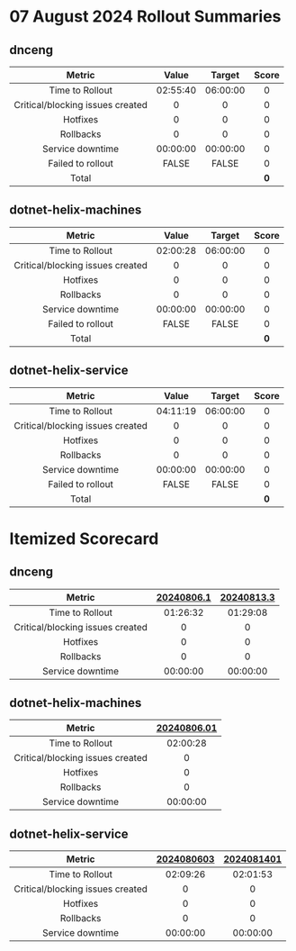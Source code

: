 # 07 August 2024 Rollout Summaries

## dnceng

|              Metric              |   Value  |  Target  |   Score   |
|:--------------------------------:|:--------:|:--------:|:---------:|
| Time to Rollout                  | 02:55:40 | 06:00:00 |     0     |
| Critical/blocking issues created |     0    |    0     |     0     |
| Hotfixes                         |     0    |    0     |     0     |
| Rollbacks                        |     0    |    0     |     0     |
| Service downtime                 | 00:00:00 | 00:00:00 |     0     |
| Failed to rollout                |   FALSE  |   FALSE  |     0     |
| Total                            |          |          |   **0**   |


## dotnet-helix-machines

|              Metric              |   Value  |  Target  |   Score   |
|:--------------------------------:|:--------:|:--------:|:---------:|
| Time to Rollout                  | 02:00:28 | 06:00:00 |     0     |
| Critical/blocking issues created |     0    |    0     |     0     |
| Hotfixes                         |     0    |    0     |     0     |
| Rollbacks                        |     0    |    0     |     0     |
| Service downtime                 | 00:00:00 | 00:00:00 |     0     |
| Failed to rollout                |   FALSE  |   FALSE  |     0     |
| Total                            |          |          |   **0**   |


## dotnet-helix-service

|              Metric              |   Value  |  Target  |   Score   |
|:--------------------------------:|:--------:|:--------:|:---------:|
| Time to Rollout                  | 04:11:19 | 06:00:00 |     0     |
| Critical/blocking issues created |     0    |    0     |     0     |
| Hotfixes                         |     0    |    0     |     0     |
| Rollbacks                        |     0    |    0     |     0     |
| Service downtime                 | 00:00:00 | 00:00:00 |     0     |
| Failed to rollout                |   FALSE  |   FALSE  |     0     |
| Total                            |          |          |   **0**   |


# Itemized Scorecard

## dnceng

| Metric | [20240806.1](https://dev.azure.com/dnceng/7ea9116e-9fac-403d-b258-b31fcf1bb293/_build/results?buildId=2510163) | [20240813.3](https://dev.azure.com/dnceng/7ea9116e-9fac-403d-b258-b31fcf1bb293/_build/results?buildId=2515002) |
|:-----:|:-----:|:-----:|
| Time to Rollout | 01:26:32 | 01:29:08 |
| Critical/blocking issues created | 0 | 0 |
| Hotfixes | 0 | 0 |
| Rollbacks | 0 | 0 |
| Service downtime | 00:00:00 | 00:00:00 |


## dotnet-helix-machines

| Metric | [20240806.01](https://dev.azure.com/dnceng/7ea9116e-9fac-403d-b258-b31fcf1bb293/_build/results?buildId=2510162) |
|:-----:|:-----:|
| Time to Rollout | 02:00:28 |
| Critical/blocking issues created | 0 |
| Hotfixes | 0 |
| Rollbacks | 0 |
| Service downtime | 00:00:00 |


## dotnet-helix-service

| Metric | [2024080603](https://dev.azure.com/dnceng/7ea9116e-9fac-403d-b258-b31fcf1bb293/_build/results?buildId=2510359) | [2024081401](https://dev.azure.com/dnceng/7ea9116e-9fac-403d-b258-b31fcf1bb293/_build/results?buildId=2515490) |
|:-----:|:-----:|:-----:|
| Time to Rollout | 02:09:26 | 02:01:53 |
| Critical/blocking issues created | 0 | 0 |
| Hotfixes | 0 | 0 |
| Rollbacks | 0 | 0 |
| Service downtime | 00:00:00 | 00:00:00 |

